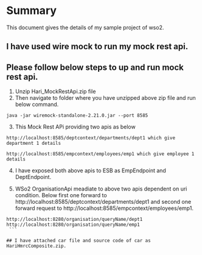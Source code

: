 # Summary
This document gives the details of my sample project of wso2.

## I have used wire mock to run my mock rest api.
##  Please follow below steps to up and run mock rest api.


1. Unzip Hari_MockRestApi.zip file
2. Then navigate to folder where you have unzipped above zip file and run below command.
```
java -jar wiremock-standalone-2.21.0.jar --port 8585

```
 3. This Mock Rest APi providing two apis as below
 
 ```
 http://localhost:8585/deptcontext/departments/dept1 which give department 1 details
 
 http://localhost:8585/empcontext/employees/emp1 which give employee 1 details
 
 ```
 
 4. I have exposed both above apis to ESB as EmpEndpoint and DeptEndpoint.
 
 5) WSo2 OrganisationApi meadiate to above two apis dependent on uri condition. Below first one 
 forward to http://localhost:8585/deptcontext/departments/dept1  and 
 second one forward request to http://localhost:8585/empcontext/employees/emp1.
 
   ```
   http://localhost:8280/organisation/queryName/dept1
   http://localhost:8280/organisation/queryName/emp1
    ```
	
## I have attached car file and source code of car as HariHmrcComposite.zip. 
 
 
 
 